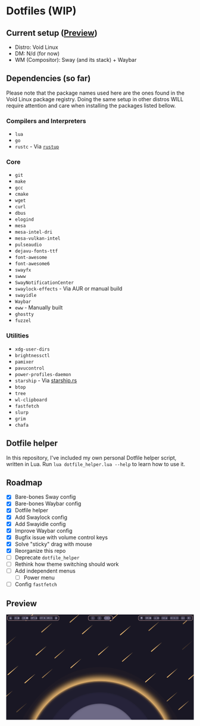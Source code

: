 # Dotfiles (WIP)

## Current setup ([Preview](#preview))
- Distro: Void Linux
- DM: N/d (for now) 
- WM (Compositor): Sway (and its stack) + Waybar

## Dependencies (so far)
Please note that the package names used here are the ones found in the Void Linux package registry. Doing the same setup in other distros WILL require attention and care when installing the packages listed bellow.

### Compilers and Interpreters
- `lua`
- `go`
- `rustc` - Via [`rustup`](https://www.rust-lang.org/learn/get-started)

### Core
- `git`
- `make`
- `gcc`
- `cmake`
- `wget`
- `curl`
- `dbus`
- `elogind`
- `mesa`
- `mesa-intel-dri`
- `mesa-vulkan-intel`
- `pulseaudio`
- `dejavu-fonts-ttf`
- `font-awesome`
- `font-awesome6`
- `swayfx`
- `swww`
- `SwayNotificationCenter`
- `swaylock-effects` - Via AUR or manual build
- `swayidle`
- `Waybar`
- `eww` - Manually built
- `ghostty`
- `fuzzel`

### Utilities
- `xdg-user-dirs`
- `brightnessctl`
- `pamixer`
- `pavucontrol`
- `power-profiles-daemon`
- `starship` - Via [starship.rs](https://starship.rs/)
- `btop`
- `tree`
- `wl-clipboard`
- `fastfetch`
- `slurp`
- `grim`
- `chafa`

## Dotfile helper

In this repository, I've included my own personal Dotfile helper script, written in Lua.
Run `lua dotfile_helper.lua --help` to learn how to use it.

## Roadmap

- [x] Bare-bones Sway config
- [x] Bare-bones Waybar config
- [x] Dotfile helper
- [x] Add Swaylock config
- [x] Add Swayidle config
- [x] Improve Waybar config
- [x] Bugfix issue with volume control keys
- [x] Solve "sticky" drag with mouse
- [x] Reorganize this repo
- [ ] Deprecate `dotfile_helper`
- [ ] Rethink how theme switching should work
- [ ] Add independent menus
    - [ ] Power menu
- [ ] Config `fastfetch`

## Preview
![Empty workspace](./docs/empty.png)
